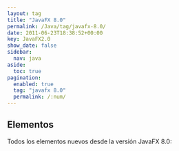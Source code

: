 ```yaml
---
layout: tag
title: "JavaFX 8.0"
permalink: /Java/tag/javafx-8.0/
date: 2011-06-23T18:38:52+00:00
key: JavaFX2.0
show_date: false
sidebar:
  nav: java
aside:
  toc: true
pagination: 
  enabled: true
  tag: "javafx 8.0"
  permalink: /:num/    
---
```


<h2>Elementos</h2>
Todos los elementos nuevos desde la versión JavaFX 8.0:
